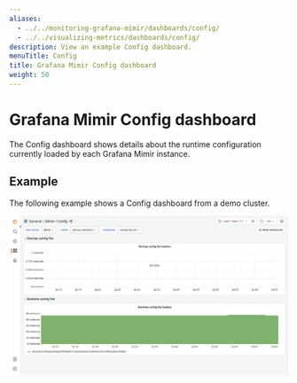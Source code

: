 ```yaml
---
aliases:
  - ../../monitoring-grafana-mimir/dashboards/config/
  - ../../visualizing-metrics/dashboards/config/
description: View an example Config dashboard.
menuTitle: Config
title: Grafana Mimir Config dashboard
weight: 50
---
```


# Grafana Mimir Config dashboard

The Config dashboard shows details about the runtime configuration currently loaded by each Grafana Mimir instance.

## Example

The following example shows a Config dashboard from a demo cluster.

![Grafana Mimir config dashboard](mimir-config.png)
